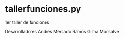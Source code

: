 # tallerfunciones.py
1er taller de funciones

Desarrolladores
Andres Mercado Ramos 
Gilma Monsalve

